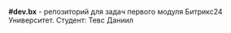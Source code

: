 <b>#dev.bx</b> - репозиторий для задач первого модуля Битрикс24
<br>Университет. Студент: Тевс Даниил